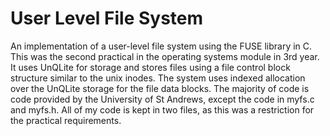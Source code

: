 # User Level File System
An implementation of a user-level file system using the FUSE library in C. This was the second practical in the operating systems
module in 3rd year. It uses UnQLite for storage and stores files using a file control block structure similar to the unix inodes.
The system uses indexed allocation over the UnQLite storage for the file data blocks. The majority of code is code provided by 
the University of St Andrews, except the code in myfs.c and myfs.h. All of my code is kept in two files, as this was a restriction
for the practical requirements.
